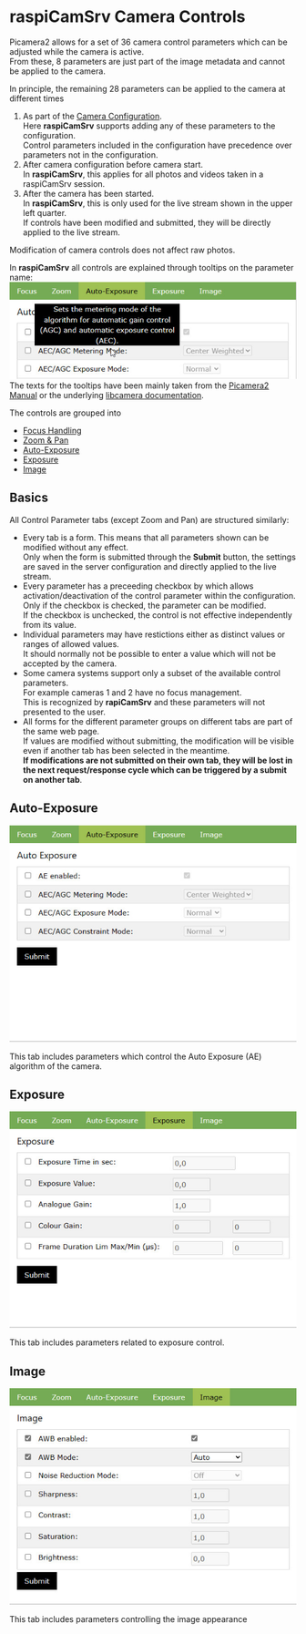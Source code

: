 # raspiCamSrv Camera Controls

Picamera2 allows for a set of 36 camera control parameters which can be adjusted while the camera is active.   
From these, 8 parameters are just part of the image metadata and cannot be applied to the camera.

In principle, the remaining 28 parameters can be applied to the camera at different times
1. As part of the [Camera Configuration](./Configuration.md).    
Here **raspiCamSrv** supports adding any of these parameters to the configuration.   
Control parameters included in the configuration have precedence over parameters not in the configuration.
2. After camera configuration before camera start.   
In **raspiCamSrv**, this applies for all photos and videos taken in a raspiCamSrv session.
3. After the camera has been started.   
In **raspiCamSrv**, this is only used for the live stream shown in the upper left quarter.   
If controls have been modified and submitted, they will be directly applied to the live stream.

Modification of camera controls does not affect raw photos.

In **raspiCamSrv** all controls are explained through tooltips on the parameter name:
![Tooltip](img/Tooltip.jpg)   
The texts for the tooltips have been mainly taken from the [Picamera2 Manual](./picamera2-manual.pdf) or the 
underlying [libcamera documentation](https://libcamera.org/api-html/index.html).

The controls are grouped into
- [Focus Handling](./FocusHandling.md)
- [Zoom & Pan](./ZoomPan.md)
- [Auto-Exposure](#auto-exposure)
- [Exposure](#exposure)
- [Image](#image)

## Basics
All Control Parameter tabs (except Zoom and Pan) are structured similarly:
- Every tab is a form. This means that all parameters shown can be modified without any effect.   
Only when the form is submitted through the **Submit** button, the settings are saved in the server configuration and directly applied to the live stream.
- Every parameter has a preceeding checkbox by which allows activation/deactivation of the control parameter within the configuration.   
Only if the checkbox is checked, the parameter can be modified.   
If the checkbox is unchecked, the control is not effective independently from its value.
- Individual parameters may have restictions either as distinct values or ranges of allowed values.   
It should normally not be possible to enter a value which will not be accepted by the camera.
- Some camera systems support only a subset of the available control parameters.   
For example cameras 1 and 2 have no focus management.   
This is recognized by **rapiCamSrv** and these parameters will not presented to the user.
- All forms for the different parameter groups on different tabs are part of the same web page.   
If values are modified without submitting, the modification will be visible even if another tab has been selected in the meantime.   
**If modifications are not submitted on their own tab, they will be lost in the next request/response cycle which can be triggered by a submit on another tab**.

## Auto-Exposure
![Auto-Exposure](img/AutoExposure.jpg)

This tab includes parameters which control the Auto Exposure (AE) algorithm of the camera.

## Exposure
![Exposure](img/Exposure.jpg)

This tab includes parameters related to exposure control.

## Image
![Image](img/Image.jpg)

This tab includes parameters controlling the image appearance